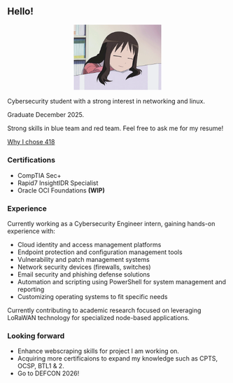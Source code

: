 ## Hello! 

<p align="center">
  <img src="assets/osaka.gif" width="200"/>
</p>


Cybersecurity student with a strong interest in networking and linux.

Graduate December 2025.

Strong skills in blue team and red team. Feel free to ask me for my resume!

[Why I chose 418](https://www.rfc-editor.org/rfc/rfc2324.html)

### Certifications
* CompTIA Sec+
* Rapid7 InsightIDR Specialist
* Oracle OCI Foundations **(WIP)**

### Experience
Currently working as a Cybersecurity Engineer intern, gaining hands-on experience with:
* Cloud identity and access management platforms
* Endpoint protection and configuration management tools
* Vulnerability and patch management systems
* Network security devices (firewalls, switches)
* Email security and phishing defense solutions
* Automation and scripting using PowerShell for system management and reporting
* Customizing operating systems to fit specific needs

Currently contributing to academic research focused on leveraging LoRaWAN technology for specialized node-based applications.

### Looking forward
* Enhance webscraping skills for project I am working on.
* Acquiring more certificaions to expand my knowledge such as CPTS, OCSP, BTL1 & 2.
* Go to DEFCON 2026! 



